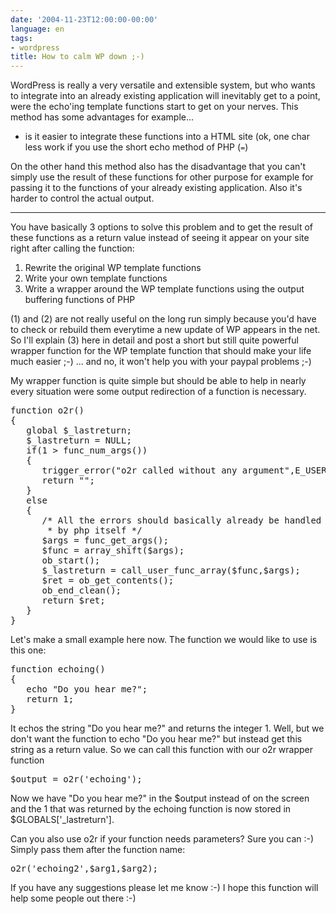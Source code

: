 ```yaml
---
date: '2004-11-23T12:00:00-00:00'
language: en
tags:
- wordpress
title: How to calm WP down ;-)
---
```



WordPress is really a very versatile and extensible system, but who wants to integrate into an already existing application will inevitably get to a point, were the echo'ing template functions start to get on your nerves. This method has some advantages for example...
* is it easier to integrate these functions into a HTML site (ok, one char less work if you use the short echo method of PHP (`=`)

On the other hand this method also has the disadvantage that you can't simply use the result of these functions for other purpose for example for passing it to the functions of your already existing application. Also it's harder to control the actual output.

-------------------------------



You have basically 3 options to solve this problem and to get the result of these functions as a return value instead of seeing it appear on your site right after calling the function:
1. Rewrite the original WP template functions
2. Write your own template functions 
3. Write a wrapper around the WP template functions using the output buffering functions of PHP

(1) and (2) are not really useful on the long run simply because you'd have to check or rebuild them everytime a new update of WP appears in the net. So I'll explain (3) here in detail and post a short but still quite powerful wrapper function for the WP template function that should make your life much easier ;-) ... and no, it won't help you with your paypal problems ;-)

My wrapper function is quite simple but should be able to help in nearly every situation were some output redirection of a function is necessary.

<pre class="code">
function o2r()
{
   global $_lastreturn;
   $_lastreturn = NULL;
   if(1 > func_num_args())
   {
      trigger_error("o2r called without any argument",E_USER_ERROR);
      return "";
   }
   else
   {
      /* All the errors should basically already be handled
       * by php itself */
      $args = func_get_args();
      $func = array_shift($args);
      ob_start();
      $_lastreturn = call_user_func_array($func,$args);
      $ret = ob_get_contents();
      ob_end_clean();
      return $ret;
   }
}</pre>

Let's make a small example here now. The function we would like to use is this one:
<pre class="code">function echoing()
{
   echo "Do you hear me?";
   return 1;
}</pre>

It echos the string "Do you hear me?" and returns the integer 1. Well, but we don't want the function to echo "Do you hear me?" but instead get this string as a return value. So we can call this function with our o2r wrapper function

<pre class="code">$output = o2r('echoing');</pre>

Now we have "Do you hear me?" in the $output instead of on the screen and the 1 that was returned by the echoing function is now stored in $GLOBALS['_lastreturn'].

Can you also use o2r if your function needs parameters? Sure you can :-) Simply pass them after the function name:

<pre class="code">o2r('echoing2',$arg1,$arg2);</pre>

If you have any suggestions please let me know :-) I hope this function will help some people out there :-)